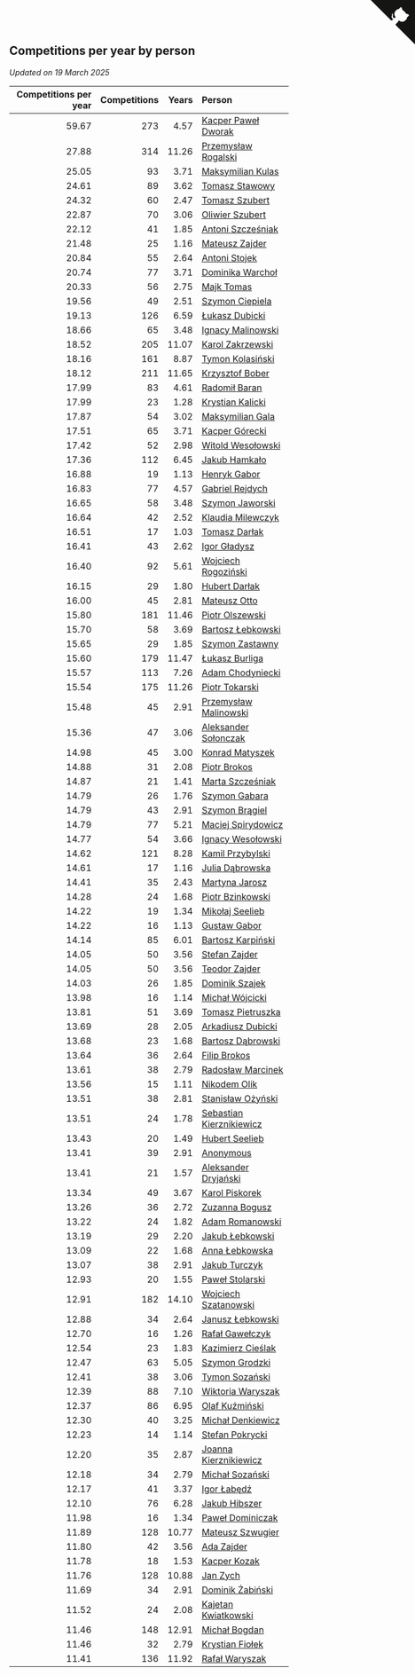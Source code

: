 ## Competitions per year by person

*Updated on 19 March 2025*

| Competitions per year | Competitions | Years | Person |
| ---: | ---: | ---: | :--- |
| 59.67 | 273 | 4.57 | [Kacper Paweł Dworak](https://www.worldcubeassociation.org/persons/2020DWOR01) |
| 27.88 | 314 | 11.26 | [Przemysław Rogalski](https://www.worldcubeassociation.org/persons/2013ROGA02) |
| 25.05 | 93 | 3.71 | [Maksymilian Kulas](https://www.worldcubeassociation.org/persons/2021KULA02) |
| 24.61 | 89 | 3.62 | [Tomasz Stawowy](https://www.worldcubeassociation.org/persons/2021STAW01) |
| 24.32 | 60 | 2.47 | [Tomasz Szubert](https://www.worldcubeassociation.org/persons/2022SZUB02) |
| 22.87 | 70 | 3.06 | [Oliwier Szubert](https://www.worldcubeassociation.org/persons/2022SZUB01) |
| 22.12 | 41 | 1.85 | [Antoni Szcześniak](https://www.worldcubeassociation.org/persons/2023SZCZ04) |
| 21.48 | 25 | 1.16 | [Mateusz Zajder](https://www.worldcubeassociation.org/persons/2024ZAJD01) |
| 20.84 | 55 | 2.64 | [Antoni Stojek](https://www.worldcubeassociation.org/persons/2022STOJ03) |
| 20.74 | 77 | 3.71 | [Dominika Warchoł](https://www.worldcubeassociation.org/persons/2021WARC01) |
| 20.33 | 56 | 2.75 | [Majk Tomas](https://www.worldcubeassociation.org/persons/2022TOMA05) |
| 19.56 | 49 | 2.51 | [Szymon Ciepiela](https://www.worldcubeassociation.org/persons/2022CIEP01) |
| 19.13 | 126 | 6.59 | [Łukasz Dubicki](https://www.worldcubeassociation.org/persons/2018DUBI01) |
| 18.66 | 65 | 3.48 | [Ignacy Malinowski](https://www.worldcubeassociation.org/persons/2021MALI02) |
| 18.52 | 205 | 11.07 | [Karol Zakrzewski](https://www.worldcubeassociation.org/persons/2014ZAKR01) |
| 18.16 | 161 | 8.87 | [Tymon Kolasiński](https://www.worldcubeassociation.org/persons/2016KOLA02) |
| 18.12 | 211 | 11.65 | [Krzysztof Bober](https://www.worldcubeassociation.org/persons/2013BOBE01) |
| 17.99 | 83 | 4.61 | [Radomił Baran](https://www.worldcubeassociation.org/persons/2020BARA02) |
| 17.99 | 23 | 1.28 | [Krystian Kalicki](https://www.worldcubeassociation.org/persons/2023KALI10) |
| 17.87 | 54 | 3.02 | [Maksymilian Gala](https://www.worldcubeassociation.org/persons/2022GALA01) |
| 17.51 | 65 | 3.71 | [Kacper Górecki](https://www.worldcubeassociation.org/persons/2021GORE01) |
| 17.42 | 52 | 2.98 | [Witold Wesołowski](https://www.worldcubeassociation.org/persons/2022WESO01) |
| 17.36 | 112 | 6.45 | [Jakub Hamkało](https://www.worldcubeassociation.org/persons/2018HAMK01) |
| 16.88 | 19 | 1.13 | [Henryk Gabor](https://www.worldcubeassociation.org/persons/2024GABO02) |
| 16.83 | 77 | 4.57 | [Gabriel Rejdych](https://www.worldcubeassociation.org/persons/2020REJD01) |
| 16.65 | 58 | 3.48 | [Szymon Jaworski](https://www.worldcubeassociation.org/persons/2021JAWO01) |
| 16.64 | 42 | 2.52 | [Klaudia Milewczyk](https://www.worldcubeassociation.org/persons/2022MILE05) |
| 16.51 | 17 | 1.03 | [Tomasz Darłak](https://www.worldcubeassociation.org/persons/2024DARL01) |
| 16.41 | 43 | 2.62 | [Igor Gładysz](https://www.worldcubeassociation.org/persons/2022GLAD01) |
| 16.40 | 92 | 5.61 | [Wojciech Rogoziński](https://www.worldcubeassociation.org/persons/2019ROGO04) |
| 16.15 | 29 | 1.80 | [Hubert Darłak](https://www.worldcubeassociation.org/persons/2023DARL03) |
| 16.00 | 45 | 2.81 | [Mateusz Otto](https://www.worldcubeassociation.org/persons/2022OTTO01) |
| 15.80 | 181 | 11.46 | [Piotr Olszewski](https://www.worldcubeassociation.org/persons/2013OLSZ02) |
| 15.70 | 58 | 3.69 | [Bartosz Łebkowski](https://www.worldcubeassociation.org/persons/2021LEBK01) |
| 15.65 | 29 | 1.85 | [Szymon Zastawny](https://www.worldcubeassociation.org/persons/2023ZAST01) |
| 15.60 | 179 | 11.47 | [Łukasz Burliga](https://www.worldcubeassociation.org/persons/2013BURL01) |
| 15.57 | 113 | 7.26 | [Adam Chodyniecki](https://www.worldcubeassociation.org/persons/2017CHOD02) |
| 15.54 | 175 | 11.26 | [Piotr Tokarski](https://www.worldcubeassociation.org/persons/2013TOKA01) |
| 15.48 | 45 | 2.91 | [Przemysław Malinowski](https://www.worldcubeassociation.org/persons/2022MALI01) |
| 15.36 | 47 | 3.06 | [Aleksander Sołonczak](https://www.worldcubeassociation.org/persons/2022SOLO01) |
| 14.98 | 45 | 3.00 | [Konrad Matyszek](https://www.worldcubeassociation.org/persons/2022MATY02) |
| 14.88 | 31 | 2.08 | [Piotr Brokos](https://www.worldcubeassociation.org/persons/2023BROK01) |
| 14.87 | 21 | 1.41 | [Marta Szcześniak](https://www.worldcubeassociation.org/persons/2023SZCZ07) |
| 14.79 | 26 | 1.76 | [Szymon Gabara](https://www.worldcubeassociation.org/persons/2023GABA01) |
| 14.79 | 43 | 2.91 | [Szymon Brągiel](https://www.worldcubeassociation.org/persons/2022BRAG03) |
| 14.79 | 77 | 5.21 | [Maciej Spirydowicz](https://www.worldcubeassociation.org/persons/2020SPIR01) |
| 14.77 | 54 | 3.66 | [Ignacy Wesołowski](https://www.worldcubeassociation.org/persons/2021WESO01) |
| 14.62 | 121 | 8.28 | [Kamil Przybylski](https://www.worldcubeassociation.org/persons/2016PRZY01) |
| 14.61 | 17 | 1.16 | [Julia Dąbrowska](https://www.worldcubeassociation.org/persons/2024DABR01) |
| 14.41 | 35 | 2.43 | [Martyna Jarosz](https://www.worldcubeassociation.org/persons/2022JARO01) |
| 14.28 | 24 | 1.68 | [Piotr Bzinkowski](https://www.worldcubeassociation.org/persons/2023BZIN01) |
| 14.22 | 19 | 1.34 | [Mikołaj Seelieb](https://www.worldcubeassociation.org/persons/2023SEEL04) |
| 14.22 | 16 | 1.13 | [Gustaw Gabor](https://www.worldcubeassociation.org/persons/2024GABO01) |
| 14.14 | 85 | 6.01 | [Bartosz Karpiński](https://www.worldcubeassociation.org/persons/2019KARP03) |
| 14.05 | 50 | 3.56 | [Stefan Zajder](https://www.worldcubeassociation.org/persons/2021ZAJD02) |
| 14.05 | 50 | 3.56 | [Teodor Zajder](https://www.worldcubeassociation.org/persons/2021ZAJD03) |
| 14.03 | 26 | 1.85 | [Dominik Szajek](https://www.worldcubeassociation.org/persons/2023SZAJ01) |
| 13.98 | 16 | 1.14 | [Michał Wójcicki](https://www.worldcubeassociation.org/persons/2024WOJC01) |
| 13.81 | 51 | 3.69 | [Tomasz Pietruszka](https://www.worldcubeassociation.org/persons/2021PIET01) |
| 13.69 | 28 | 2.05 | [Arkadiusz Dubicki](https://www.worldcubeassociation.org/persons/2023DUBI01) |
| 13.68 | 23 | 1.68 | [Bartosz Dąbrowski](https://www.worldcubeassociation.org/persons/2023DABR07) |
| 13.64 | 36 | 2.64 | [Filip Brokos](https://www.worldcubeassociation.org/persons/2022BROK03) |
| 13.61 | 38 | 2.79 | [Radosław Marcinek](https://www.worldcubeassociation.org/persons/2022MARC05) |
| 13.56 | 15 | 1.11 | [Nikodem Olik](https://www.worldcubeassociation.org/persons/2024OLIK01) |
| 13.51 | 38 | 2.81 | [Stanisław Ożyński](https://www.worldcubeassociation.org/persons/2022OZYN01) |
| 13.51 | 24 | 1.78 | [Sebastian Kierznikiewicz](https://www.worldcubeassociation.org/persons/2023KIER02) |
| 13.43 | 20 | 1.49 | [Hubert Seelieb](https://www.worldcubeassociation.org/persons/2023SEEL02) |
| 13.41 | 39 | 2.91 | [Anonymous](https://www.worldcubeassociation.org/persons/2022ANON03) |
| 13.41 | 21 | 1.57 | [Aleksander Dryjański](https://www.worldcubeassociation.org/persons/2023DRYJ01) |
| 13.34 | 49 | 3.67 | [Karol Piskorek](https://www.worldcubeassociation.org/persons/2021PISK01) |
| 13.26 | 36 | 2.72 | [Zuzanna Bogusz](https://www.worldcubeassociation.org/persons/2022BOGU01) |
| 13.22 | 24 | 1.82 | [Adam Romanowski](https://www.worldcubeassociation.org/persons/2023ROMA10) |
| 13.19 | 29 | 2.20 | [Jakub Łebkowski](https://www.worldcubeassociation.org/persons/2023LEBK01) |
| 13.09 | 22 | 1.68 | [Anna Łebkowska](https://www.worldcubeassociation.org/persons/2023LEBK04) |
| 13.07 | 38 | 2.91 | [Jakub Turczyk](https://www.worldcubeassociation.org/persons/2022TURC02) |
| 12.93 | 20 | 1.55 | [Paweł Stolarski](https://www.worldcubeassociation.org/persons/2023STOL04) |
| 12.91 | 182 | 14.10 | [Wojciech Szatanowski](https://www.worldcubeassociation.org/persons/2011SZAT01) |
| 12.88 | 34 | 2.64 | [Janusz Łebkowski](https://www.worldcubeassociation.org/persons/2022LEBK01) |
| 12.70 | 16 | 1.26 | [Rafał Gawełczyk](https://www.worldcubeassociation.org/persons/2023GAWE01) |
| 12.54 | 23 | 1.83 | [Kazimierz Cieślak](https://www.worldcubeassociation.org/persons/2023CIES01) |
| 12.47 | 63 | 5.05 | [Szymon Grodzki](https://www.worldcubeassociation.org/persons/2020GROD01) |
| 12.41 | 38 | 3.06 | [Tymon Sozański](https://www.worldcubeassociation.org/persons/2022SOZA01) |
| 12.39 | 88 | 7.10 | [Wiktoria Waryszak](https://www.worldcubeassociation.org/persons/2018WARY01) |
| 12.37 | 86 | 6.95 | [Olaf Kuźmiński](https://www.worldcubeassociation.org/persons/2018KUZM02) |
| 12.30 | 40 | 3.25 | [Michał Denkiewicz](https://www.worldcubeassociation.org/persons/2021DENK01) |
| 12.23 | 14 | 1.14 | [Stefan Pokrycki](https://www.worldcubeassociation.org/persons/2024POKR01) |
| 12.20 | 35 | 2.87 | [Joanna Kierznikiewicz](https://www.worldcubeassociation.org/persons/2022KIER01) |
| 12.18 | 34 | 2.79 | [Michał Sozański](https://www.worldcubeassociation.org/persons/2022SOZA02) |
| 12.17 | 41 | 3.37 | [Igor Łabędź](https://www.worldcubeassociation.org/persons/2021LABE01) |
| 12.10 | 76 | 6.28 | [Jakub Hibszer](https://www.worldcubeassociation.org/persons/2018HIBS01) |
| 11.98 | 16 | 1.34 | [Paweł Dominiczak](https://www.worldcubeassociation.org/persons/2023DOMI21) |
| 11.89 | 128 | 10.77 | [Mateusz Szwugier](https://www.worldcubeassociation.org/persons/2014SZWU01) |
| 11.80 | 42 | 3.56 | [Ada Zajder](https://www.worldcubeassociation.org/persons/2021ZAJD01) |
| 11.78 | 18 | 1.53 | [Kacper Kozak](https://www.worldcubeassociation.org/persons/2023KOZA05) |
| 11.76 | 128 | 10.88 | [Jan Zych](https://www.worldcubeassociation.org/persons/2014ZYCH01) |
| 11.69 | 34 | 2.91 | [Dominik Żabiński](https://www.worldcubeassociation.org/persons/2022ZABI01) |
| 11.52 | 24 | 2.08 | [Kajetan Kwiatkowski](https://www.worldcubeassociation.org/persons/2023KWIA01) |
| 11.46 | 148 | 12.91 | [Michał Bogdan](https://www.worldcubeassociation.org/persons/2012BOGD01) |
| 11.46 | 32 | 2.79 | [Krystian Fiołek](https://www.worldcubeassociation.org/persons/2022FIOL01) |
| 11.41 | 136 | 11.92 | [Rafał Waryszak](https://www.worldcubeassociation.org/persons/2013WARY01) |


<a href="https://github.com/maxidragon/wca_statistics_pl" class="github-corner" aria-label="View source on Github"><svg width="80" height="80" viewBox="0 0 250 250" style="fill:#151513; color:#fff; position: absolute; top: 0; border: 0; right: 0;" aria-hidden="true"><path d="M0,0 L115,115 L130,115 L142,142 L250,250 L250,0 Z"></path><path d="M128.3,109.0 C113.8,99.7 119.0,89.6 119.0,89.6 C122.0,82.7 120.5,78.6 120.5,78.6 C119.2,72.0 123.4,76.3 123.4,76.3 C127.3,80.9 125.5,87.3 125.5,87.3 C122.9,97.6 130.6,101.9 134.4,103.2" fill="currentColor" style="transform-origin: 130px 106px;" class="octo-arm"></path><path d="M115.0,115.0 C114.9,115.1 118.7,116.5 119.8,115.4 L133.7,101.6 C136.9,99.2 139.9,98.4 142.2,98.6 C133.8,88.0 127.5,74.4 143.8,58.0 C148.5,53.4 154.0,51.2 159.7,51.0 C160.3,49.4 163.2,43.6 171.4,40.1 C171.4,40.1 176.1,42.5 178.8,56.2 C183.1,58.6 187.2,61.8 190.9,65.4 C194.5,69.0 197.7,73.2 200.1,77.6 C213.8,80.2 216.3,84.9 216.3,84.9 C212.7,93.1 206.9,96.0 205.4,96.6 C205.1,102.4 203.0,107.8 198.3,112.5 C181.9,128.9 168.3,122.5 157.7,114.1 C157.9,116.9 156.7,120.9 152.7,124.9 L141.0,136.5 C139.8,137.7 141.6,141.9 141.8,141.8 Z" fill="currentColor" class="octo-body"></path></svg></a><style>.github-corner:hover .octo-arm{animation:octocat-wave 560ms ease-in-out}@keyframes octocat-wave{0%,100%{transform:rotate(0)}20%,60%{transform:rotate(-25deg)}40%,80%{transform:rotate(10deg)}}@media (max-width:500px){.github-corner:hover .octo-arm{animation:none}.github-corner .octo-arm{animation:octocat-wave 560ms ease-in-out}}</style>
